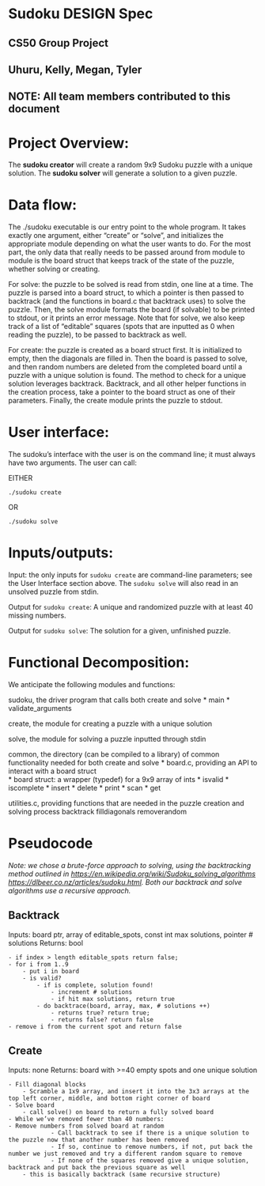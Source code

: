# Sudoku DESIGN Spec
## CS50 Group Project 
## Uhuru, Kelly, Megan, Tyler
## NOTE: All team members contributed to this document

# Project Overview:
The **sudoku creator** will create a random 9x9 Sudoku puzzle with a unique solution. The **sudoku solver** will generate a solution to a given puzzle. 

# Data flow:
The ./sudoku executable is our entry point to the whole program. It takes exactly one argument, either “create” or “solve”, and initializes the appropriate module depending on what the user wants to do. For the most part, the only data that really needs to be passed around from module to module is the board struct that keeps track of the state of the puzzle, whether solving or creating. 

For solve: the puzzle to be solved is read from stdin, one line at a time. The puzzle is parsed into a board struct, to which a pointer is then passed to backtrack (and the functions in board.c that backtrack uses) to solve the puzzle. Then, the solve module formats the board (if solvable) to be printed to stdout, or it prints an error message. Note that for solve, we also keep track of a list of “editable” squares (spots that are inputted as 0 when reading the puzzle), to be passed to backtrack as well. 

For create: the puzzle is created as a board struct first. It is initialized to empty, then the diagonals are filled in. Then the board is passed to solve, and then random numbers are deleted from the completed board until a puzzle with a unique solution is found. The method to check for a unique solution leverages backtrack. Backtrack, and all other helper functions in the creation process, take a pointer to the board struct as one of their parameters. Finally, the create module prints the puzzle to stdout. 

# User interface: 
The sudoku’s interface with the user is on the command line; it must always have two arguments. The user can call:

EITHER
```
./sudoku create
```

OR
```
./sudoku solve
```

# Inputs/outputs:
Input: the only inputs for `sudoku create` are command-line parameters; see the User Interface section above. The `sudoku solve` will also read in an unsolved puzzle from stdin.

Output for `sudoku create`: A unique and randomized puzzle with at least 40 missing numbers.

Output for `sudoku solve`: The solution for a given, unfinished puzzle.


# Functional Decomposition:
We anticipate the following modules and functions: 

sudoku, the driver program that calls both create and solve 
	* main
	* validate_arguments 

create, the module for creating a puzzle with a unique solution

solve, the module for solving a puzzle inputted through stdin

common, the directory (can be compiled to a library) of common functionality needed for both create and solve 
	* board.c, providing an API to interact with a board struct  
	* board struct: a wrapper (typedef) for a 9x9 array of ints 
	* isvalid 
	* iscomplete 
	* insert
	* delete
	* print
	* scan 
	* get

utilities.c, providing functions that are needed in the puzzle creation and solving process
	backtrack
	filldiagonals
	removerandom

# Pseudocode
*Note: we chose a brute-force approach to solving, using the backtracking method outlined in https://en.wikipedia.org/wiki/Sudoku_solving_algorithms 
https://dlbeer.co.nz/articles/sudoku.html. Both our backtrack and solve algorithms use a recursive approach.*

## Backtrack
Inputs: board ptr, array of editable_spots, const int max solutions, pointer # solutions
Returns: bool

	- if index > length editable_spots return false;
	- for i from 1..9
		- put i in board 
		- is valid? 
			- if is complete, solution found! 
				- increment # solutions
				- if hit max solutions, return true
			- do backtrace(board, array, max, # solutions ++)
				- returns true? return true;
				- returns false? return false
	- remove i from the current spot and return false 



## Create
Inputs: none
Returns: board with >=40 empty spots and one unique solution

	- Fill diagonal blocks
		- Scramble a 1x9 array, and insert it into the 3x3 arrays at the top left corner, middle, and bottom right corner of board
	- Solve board
		- call solve() on board to return a fully solved board
	- While we’ve removed fewer than 40 numbers: 
	- Remove numbers from solved board at random 
	            - Call backtrack to see if there is a unique solution to the puzzle now that another number has been removed
	            - If so, continue to remove numbers, if not, put back the number we just removed and try a different random square to remove 
	            - If none of the squares removed give a unique solution, backtrack and put back the previous square as well 
		- this is basically backtrack (same recursive structure)
















